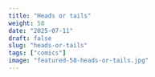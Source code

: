 ```yaml
---
title: "Heads or tails"
weight: 58
date: "2025-07-11"
draft: false
slug: "heads-or-tails"
tags: ["comics"]
image: "featured-58-heads-or-tails.jpg"
---
```

